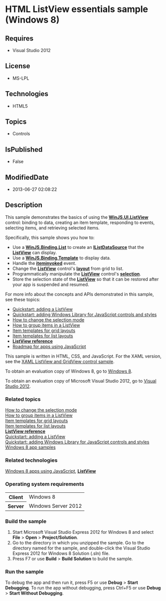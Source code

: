 # HTML ListView  essentials sample (Windows 8)
## Requires
* Visual Studio 2012
## License
* MS-LPL
## Technologies
* HTML5
## Topics
* Controls
## IsPublished
* False
## ModifiedDate
* 2013-06-27 02:08:22
## Description

<div id="mainSection">
<p>This sample demonstrates the basics of using the <a href="http://msdn.microsoft.com/library/windows/apps/br211837">
<b>WinJS.UI.ListView</b></a> control: binding to data, creating an item template, responding to events, selecting items, and retrieving selected items.
</p>
<p>Specifically, this sample shows you how to:</p>
<ul>
<li>Use a <a href="http://msdn.microsoft.com/library/windows/apps/hh700774"><b>WinJS.Binding.List</b></a> to create an
<a href="http://msdn.microsoft.com/library/windows/apps/br211786"><b>IListDataSource</b></a> that the
<a href="http://msdn.microsoft.com/library/windows/apps/br211837"><b>ListView</b></a> can display.
</li><li>Use a <a href="http://msdn.microsoft.com/library/windows/apps/br229723"><b>WinJS.Binding.Template</b></a> to display data.
</li><li>Handle the <a href="http://msdn.microsoft.com/library/windows/apps/br211827">
<b>iteminvoked</b></a> event. </li><li>Change the <a href="http://msdn.microsoft.com/library/windows/apps/br211837">
<b>ListView</b></a> control's <a href="http://msdn.microsoft.com/library/windows/apps/br211833">
<b>layout</b></a> from grid to list. </li><li>Programmatically manipulate the <a href="http://msdn.microsoft.com/library/windows/apps/br211837">
<b>ListView</b></a> control's <a href="http://msdn.microsoft.com/library/windows/apps/br211852">
<b>selection</b></a>. </li><li>Store the selection state of the <a href="http://msdn.microsoft.com/library/windows/apps/br211837">
<b>ListView</b></a> so that it can be restored after your app is suspended and resumed.
</li></ul>
<p>For more info about the concepts and APIs demonstrated in this sample, see these topics:
</p>
<ul>
<li><a href="http://msdn.microsoft.com/library/windows/apps/hh465496">Quickstart: adding a ListView</a>
</li><li><a href="http://msdn.microsoft.com/library/windows/apps/hh465493">Quickstart: adding Windows Library for JavaScript controls and styles</a>
</li><li><a href="http://msdn.microsoft.com/library/windows/apps/hh465449">How to change the selection mode</a>
</li><li><a href="http://msdn.microsoft.com/library/windows/apps/hh465464">How to group items in a ListView</a>
</li><li><a href="http://msdn.microsoft.com/library/windows/apps/hh465463">Item templates for grid layouts</a>
</li><li><a href="http://msdn.microsoft.com/library/windows/apps/hh465478">Item templates for list layouts</a>
</li><li><a href="http://msdn.microsoft.com/library/windows/apps/br211837"><b>ListView reference</b></a>
</li><li><a href="http://msdn.microsoft.com/library/windows/apps/hh465037">Roadmap for apps using JavaScript</a>
</li></ul>
<p></p>
<p>This sample is written in HTML, CSS, and JavaScript. For the XAML version, see the
<a href="http://go.microsoft.com/fwlink/p/?linkid=242397">XAML ListView and GridView control sample</a>.</p>
<p>To obtain an evaluation copy of Windows&nbsp;8, go to <a href="http://go.microsoft.com/fwlink/p/?linkid=241655">
Windows&nbsp;8</a>.</p>
<p>To obtain an evaluation copy of Microsoft Visual Studio&nbsp;2012, go to <a href="http://go.microsoft.com/fwlink/p/?linkid=241656">
Visual Studio&nbsp;2012</a>.</p>
<h3><a id="related_topics"></a>Related topics</h3>
<dl><dt><a href="http://msdn.microsoft.com/library/windows/apps/hh465449">How to change the selection mode</a>
</dt><dt><a href="http://msdn.microsoft.com/library/windows/apps/hh465464">How to group items in a ListView</a>
</dt><dt><a href="http://msdn.microsoft.com/library/windows/apps/hh465463">Item templates for grid layouts</a>
</dt><dt><a href="http://msdn.microsoft.com/library/windows/apps/hh465478">Item templates for list layouts</a>
</dt><dt><a href="http://msdn.microsoft.com/library/windows/apps/br211837"><b>ListView reference</b></a>
</dt><dt><a href="http://msdn.microsoft.com/library/windows/apps/hh465496">Quickstart: adding a ListView</a>
</dt><dt><a href="http://msdn.microsoft.com/library/windows/apps/hh465493">Quickstart: adding Windows Library for JavaScript controls and styles</a>
</dt><dt><a href="http://go.microsoft.com/fwlink/p/?LinkID=227694">Windows 8 app samples</a>
</dt></dl>
<h3>Related technologies</h3>
<a href="http://msdn.microsoft.com/library/windows/apps/br211385">Windows 8 apps using JavaScript</a>,
<a href="http://msdn.microsoft.com/library/windows/apps/br211837"><b>ListView</b></a>
<h3>Operating system requirements</h3>
<table>
<tbody>
<tr>
<th>Client</th>
<td><dt>Windows&nbsp;8 </dt></td>
</tr>
<tr>
<th>Server</th>
<td><dt>Windows Server&nbsp;2012 </dt></td>
</tr>
</tbody>
</table>
<h3>Build the sample</h3>
<ol>
<li>Start Microsoft Visual Studio Express&nbsp;2012 for Windows&nbsp;8 and select <b>File</b> &gt;
<b>Open</b> &gt; <b>Project/Solution</b>. </li><li>Go to the directory in which you unzipped the sample. Go to the directory named for the sample, and double-click the Visual Studio Express&nbsp;2012 for Windows&nbsp;8 Solution (.sln) file.
</li><li>Press F7 or use <b>Build</b> &gt; <b>Build Solution</b> to build the sample. </li></ol>
<h3>Run the sample</h3>
<p>To debug the app and then run it, press F5 or use <b>Debug</b> &gt; <b>Start Debugging</b>. To run the app without debugging, press Ctrl&#43;F5 or use
<b>Debug</b> &gt; <b>Start Without Debugging</b>. </p>
</div>
